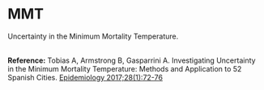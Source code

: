 # MMT
Uncertainty in the Minimum Mortality Temperature.

<br>
<b>Reference:</b> Tobias A, Armstrong B, Gasparrini A. Investigating Uncertainty in the Minimum Mortality Temperature: Methods and Application to 52 Spanish Cities. <a href="https://pubmed.ncbi.nlm.nih.gov/27748681" target="_blank">Epidemiology 2017;28(1):72-76</a>
